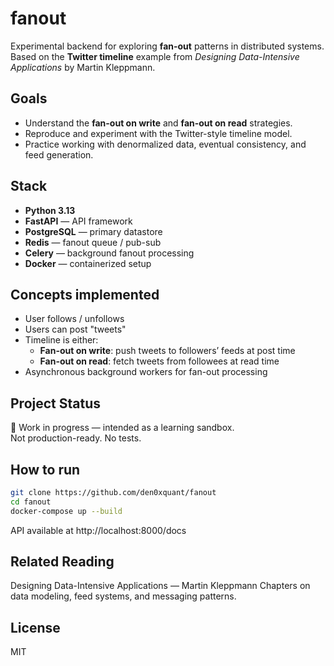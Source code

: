 # fanout

Experimental backend for exploring **fan-out** patterns in distributed systems.  
Based on the **Twitter timeline** example from _Designing Data-Intensive Applications_ by Martin Kleppmann.

## Goals

- Understand the **fan-out on write** and **fan-out on read** strategies.
- Reproduce and experiment with the Twitter-style timeline model.
- Practice working with denormalized data, eventual consistency, and feed generation.

## Stack

- **Python 3.13**
- **FastAPI** — API framework
- **PostgreSQL** — primary datastore
- **Redis** — fanout queue / pub-sub
- **Celery** — background fanout processing
- **Docker** — containerized setup

## Concepts implemented

- User follows / unfollows
- Users can post "tweets"
- Timeline is either:
  - **Fan-out on write**: push tweets to followers’ feeds at post time
  - **Fan-out on read**: fetch tweets from followees at read time
- Asynchronous background workers for fan-out processing

## Project Status

🧪 Work in progress — intended as a learning sandbox.  
Not production-ready. No tests.

## How to run

```bash
git clone https://github.com/den0xquant/fanout
cd fanout
docker-compose up --build
```

API available at http://localhost:8000/docs

## Related Reading

Designing Data-Intensive Applications — Martin Kleppmann
Chapters on data modeling, feed systems, and messaging patterns.

## License

MIT